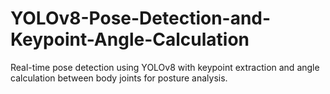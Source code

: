 # YOLOv8-Pose-Detection-and-Keypoint-Angle-Calculation
Real-time pose detection using YOLOv8 with keypoint extraction and angle calculation between body joints for posture analysis.
